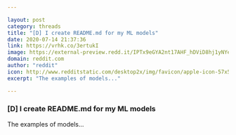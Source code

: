 ```yaml
---

layout: post
category: threads
title: "[D] I create README.md for my ML models"
date: 2020-07-14 21:37:36
link: https://vrhk.co/3ertukI
image: https://external-preview.redd.it/IPTx9eGYA2nt17AHF_hDViD8hj1yNYeBRtdgm-S28X8.jpg?width=974&height=462&auto=webp&crop=974:462,smart&s=cc8e585a8102139c0d4f1b858858b25f0fd6c773
domain: reddit.com
author: "reddit"
icon: http://www.redditstatic.com/desktop2x/img/favicon/apple-icon-57x57.png
excerpt: "The examples of models..."

---
```


### [D] I create README.md for my ML models

The examples of models...